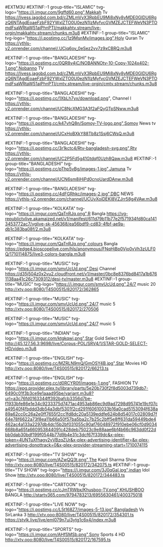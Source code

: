 #EXTM3U
#EXTINF:-1 group-title="ISLAMIC" tvg-logo="https://i.imgur.com/9gffd60.png",Makkah Tv
https://livess.jagobd.com.bd/cZMLmVyX3RpbEU9Mi8xNy8yMDE0GIDU6RgzQ6NTAgdEoaeFzbF92YWxIZTO0U0ezN1IzMyfvcGVMZEJCTEFWeVN3PTOmdFsaWRtaW51aiPhnPTI/makkahtv.stream/live-orgin/makkahtv.stream/chunks.m3u8
#EXTINF:-1 group-title="ISLAMIC" tvg-logo="https://i.postimg.cc/1z9MsnMv/images.jpg",Holy Quran Tv
https://ythls-v2.onrender.com/channel/.UCjq6ov_0eSez2vv7z9xCBRQ.m3u8







#EXTINF:-1 group-title="BANGLADESHI" tvg-logo="https://i.postimg.cc/0QR8v4jC/NOBANNOtv-10-Copy-1024x402-1.png",Nobanno TV
https://livess.jagobd.com.bd/cZMLmVyX3RpbEU9Mi8xNy8yMDE0GIDU6RgzQ6NTAgdEoaeFzbF92YWxIZTO0U0ezN1IzMyfvcGVMZEJCTEFWeVN3PTOmdFsaWRtaW51aiPhnPTI/cmtv.stream/live-orgin/cmtv.stream/chunks.m3u8

#EXTINF:-1 group-title="BANGLADESHI" tvg-logo="https://i.postimg.cc/1XbLh7yx/download.png", Channel I
https://ythls-v2.onrender.com/channel/UC8NcXMG3A3f2aFQyGTpSNww.m3u8

#EXTINF:-1 group-title="BANGLADESHI" tvg-logo="https://i.postimg.cc/k47vhQ8n/Somoy-TV-logo.png",Somoy News tv
https://ythls-v2.onrender.com/channel/UCxHoBXkY88Tb8z1Ssj6CWsQ.m3u8

#EXTINF:-1 group-title="BANGLADESHI" tvg-logo="https://i.postimg.cc/3r1kctc4/Rtv-bangladesh-svg.png",Rtv
https://ythls-v2.onrender.com/channel/UC2P5Fd5g41Gtdqf0Uzh8Qaw.m3u8
#EXTINF:-1 group-title="BANGLADESHI" tvg-logo="https://i.postimg.cc/pThp5vBg/images-1.jpg",Jamuna Tv
https://ythls-v2.onrender.com/channel/UCN6sm8iHiPd0cnoUardDAnw.m3u8

#EXTINF:-1 group-title="BANGLADESHI" tvg-logo="https://i.postimg.cc/4dFGRhkc/images-2.jpg",DBC NEWS
https://ythls-v2.onrender.com/channel/UCUvXoiDEKI8VZJrr58g4VAw.m3u8





#EXTINF:-1 group-title="KOLKATA" tvg-logo="https://i.imgur.com/QaTnRJq.png",R Bangla
https://vg-republictvlive.akamaized.net/v1/manifest/611d79b11b77e2f571934fd80ca1413453772ac7/vglive-sk-456368/ea56bdf9-cd83-4fbf-ae9a-db1c383ba08f/2.m3u8


#EXTINF:-1 group-title="KOLKATA" tvg-logo="https://i.imgur.com/QaTnRJq.png",colours Bangla
https://edge4.bioscopelive.com/hls/anonymous/FNqHjBp0Vjo0vVh3zULF0Q/1710114875/live3-colors-bangla.m3u8

#EXTINF:-1 group-title="MUSIC" tvg-logo="https://i.imgur.com/smvUcUd.png",Desi Channel
https://d35j504z0x2vu2.cloudfront.net/v1/master/0bc8e8376bd8417a1b6761138aa41c26c7309312/desi-tv/master.m3u8
#EXTINF:-1 group-title="MUSIC" tvg-logo="https://i.imgur.com/smvUcUd.png",24/7 music 20
http://xtv.ooo:8080/T4S00515/820172/362865

#EXTINF:-1 group-title="MUSIC" tvg-logo="https://i.imgur.com/smvUcUd.png",24/7 music 5
http://xtv.ooo:8080/T4S00515/820172/270506

#EXTINF:-1 group-title="MUSIC" tvg-logo="https://i.imgur.com/smvUcUd.png",24/7 music 5

#EXTINF:-1 group-title="INDIAN" tvg-logo="https://i.imgur.com/ktgkqwj.png",Star Gold Select HD
http://45.127.56.3:9698/live/Corpus-POL/SRV4/1/STAR-GOLD-SELECT-HD/video.m3u8

#EXTINF:-1 group-title="ENGLISH" tvg-logo="https://i.postimg.cc/MZRLN9mQ/GmOSY4B.jpg",Star Movies HD
http://xtv.ooo:8080/live/T4S00515/820172/66213.ts

#EXTINF:-1 group-title="ENGLISH" tvg-logo="https://i.postimg.cc/d0RCYR0f/images-1.png", FASHION TV
https://epg.provider.plex.tv/library/parts/5e20b730f2f8d5003d739db7-6490c01f3b3ce9e1aaad95be/variant.m3u8?url=a3c76fd0163344ff392bafcb3356d7be-f1933bfe86e1e34c9233375d7471ac4953ab86ec9d9ad7298d95741e19cf07ca49540f4fbddd3db54a3dbf5301f2cd291f60610033b16a0cad5153094f638a89a62cc0c26a2e0ff7655f2cc1fd8dc20a5139eddfe624b8d54017c02809d7f64e78f6622a73f8ea11b66a50f57ba5ba2c7b25c2bff5e8ff631da59449bde4462ac4a133a2297db4dc15b2bf031055c90af76048972f910ebe06cf0d9034668b8a65fa660953844091c428deb75023c9e88aae6bf4b66c963dd0f22dbb0dab30bdf199f0544b77d9b4e31c3dcf67f339dc&x-plex-token=4UNTuXfhagy2yVBzqZUr&x-plex-advertising-identifier=&x-plex-advertising-donottrack=0&x-plex-provider-streaming-start=1710074115

#EXTINF:-1 group-title="TV SHOW" tvg-logo="https://i.imgur.com/AZwQQ3t.png",The Kapil Sharma Show
http://xtv.ooo:8080/live/T4S00515/820172/342075.ts
#EXTINF:-1 group-title="TV SHOW" tvg-logo="https://i.imgur.com/3J0qGaI.jpg",indian Idol Show
http://xtv.ooo:8080/live/T4S00515/820172/344483.ts

#EXTINF:-1 group-title="CARTOON" tvg-logo="https://i.postimg.cc/cJmTRWbx/Khusboo-TV.png",KHUSHBOO BANGLA
http://startv365.com/9794783213/6955630461/400375018

#EXTINF:-1 group-title="LIVE NOW" tvg-logo="https://i.postimg.cc/L5t168Z7/images-5-13.jpg",Bangladesh Vs SirLanka 3
http://xtv.ooo:8080/live/T4S00515/820172/354301.ts
https://stvlk.live/live/eml079n7ui3ytg1c6x4/index.m3u8

#EXTINF:-1 group-title="SPORTS" tvg-logo="https://i.imgur.com/AHfSMSb.png",Sony Sports 4 HD
http://xtv.ooo:8080/live/T4S00515/820172/167595.ts
